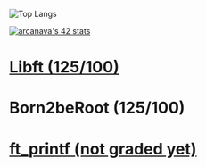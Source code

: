 <!--### Hi there 👋


**arzelcm/arzelcm** is a ✨ _special_ ✨ repository because its `README.md` (this file) appears on your GitHub profile.

Here are some ideas to get you started:

- 🔭 I’m currently working on ...
- 🌱 I’m currently learning ...
- 👯 I’m looking to collaborate on ...
- 🤔 I’m looking for help with ...
- 💬 Ask me about ...
- 📫 How to reach me: ...
- 😄 Pronouns: ...
- ⚡ Fun fact: ...
-->

![Top Langs](https://github-readme-stats.vercel.app/api/top-langs/?username=arzelcm&layout=compact&theme=github_dark)

[![arcanava's 42 stats](https://badge.mediaplus.ma/darkgray/arcanava?1337Badge=off&UM6P=off)](https://profile.intra.42.fr/users/arcanava)

# [Libft (125/100)](https://github.com/arzelcm/Libft)
# Born2beRoot (125/100)
# [ft_printf (not graded yet)](https://github.com/arzelcm/ft_printf)
